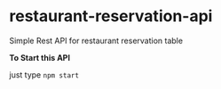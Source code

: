 # restaurant-reservation-api
Simple Rest API for restaurant reservation table


**To Start this API**

just type `npm start`
